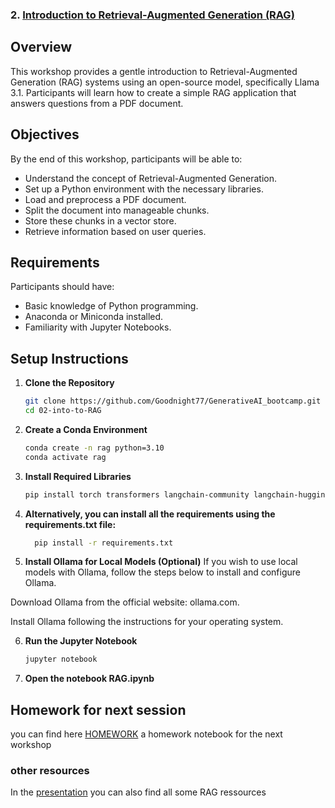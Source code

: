 ### 2. [Introduction to Retrieval-Augmented Generation (RAG)](02-into-to-RAG/)


## Overview

This workshop provides a gentle introduction to Retrieval-Augmented Generation (RAG) systems using an open-source model, specifically Llama 3.1. Participants will learn how to create a simple RAG application that answers questions from a PDF document.

## Objectives

By the end of this workshop, participants will be able to:

- Understand the concept of Retrieval-Augmented Generation.
- Set up a Python environment with the necessary libraries.
- Load and preprocess a PDF document.
- Split the document into manageable chunks.
- Store these chunks in a vector store.
- Retrieve information based on user queries.

## Requirements

Participants should have:

- Basic knowledge of Python programming.
- Anaconda or Miniconda installed.
- Familiarity with Jupyter Notebooks.

## Setup Instructions

1. **Clone the Repository**
   ```bash
   git clone https://github.com/Goodnight77/GenerativeAI_bootcamp.git
   cd 02-into-to-RAG
2. **Create a Conda Environment**
    ```bash
    conda create -n rag python=3.10
    conda activate rag
3. **Install Required Libraries**
    ```bash
    pip install torch transformers langchain-community langchain-huggingface notebook==7.1.2 pandas faiss-cpu scikit-learn
4. **Alternatively, you can install all the requirements using the requirements.txt file:**
    ```bash
      pip install -r requirements.txt
5. **Install Ollama for Local Models (Optional)**
If you wish to use local models with Ollama, follow the steps below to install and configure Ollama.

Download Ollama from the official website: ollama.com.

Install Ollama following the instructions for your operating system.

6. **Run the Jupyter Notebook**
    ```bash
    jupyter notebook
7. **Open the notebook RAG.ipynb**

## Homework for next session
you can find here [HOMEWORK](02-into-to-RAG/Homework/) a homework notebook for the next workshop 

### other resources
In the [presentation](02-into-to-RAG/slides) you can also find all some RAG ressources 


